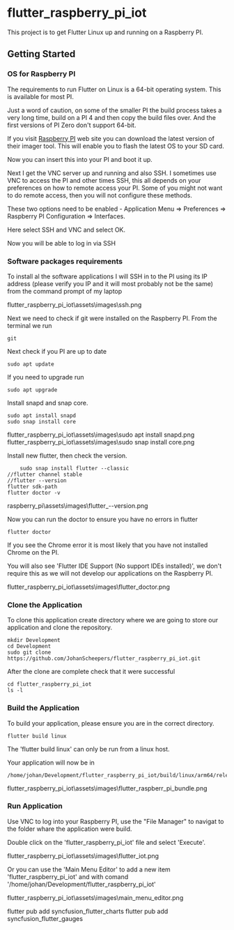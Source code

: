 # flutter_raspberry_pi_iot

This project is to get Flutter Linux up and running on a Raspberry PI.

## Getting Started

### OS for Raspberry PI

The requirements to run Flutter on Linux is a 64-bit operating system. This is available for most PI.

Just a word of caution, on some of the smaller PI the build process takes a very long time, build on a PI 4 and then copy the build files over. And the first versions of PI Zero don't support 64-bit.

If you visit [Raspberry PI](https://www.raspberrypi.com/software/) web site you can download the latest version of their imager tool. This will enable you to flash the latest OS to your SD card.

Now you can insert this into your PI and boot it up.

Next I get the VNC server up and running and also SSH. I sometimes use VNC to access the PI and other times SSH, this all depends on your preferences on how to remote access your PI. Some of you might not want to do remote access, then you will not configure these methods.

These two options need to be enabled - Application Menu => Preferences => Raspberry PI Configuration => Interfaces.

Here select SSH and VNC and select OK.

Now you will be able to log in via SSH

### Software packages requirements

To install al the software applications I will SSH in to the PI using its IP address (please verify you IP and it will most probably not be the same) from the command prompt of my laptop

flutter_raspberry_pi_iot\assets\images\ssh.png

Next we need to check if git were installed on the Raspberry PI. From the terminal we run
```
git
```

Next check if you PI are up to date

```
sudo apt update
```

If you need to upgrade run
```
sudo apt upgrade
```

Install snapd and snap core.
```
sudo apt install snapd
sudo snap install core
```
flutter_raspberry_pi_iot\assets\images\sudo apt install snapd.png
flutter_raspberry_pi_iot\assets\images\sudo snap install core.png

Install new flutter, then check the version.
```
    sudo snap install flutter --classic
//flutter channel stable
//flutter --version
flutter sdk-path
flutter doctor -v
```
raspberry_pi\assets\images\flutter_--version.png

Now you can run the doctor to ensure you have no errors in flutter
```
flutter doctor
```

If you see the Chrome error it is most likely that you have not installed Chrome on the PI.

You will also see 'Flutter IDE Support (No support IDEs installed)', we don't require this as we will not develop our applications on the Raspberry PI.

flutter_raspberry_pi_iot\assets\images\flutter_doctor.png

### Clone the Application

To clone this application create directory where we are going to store our application and clone the repository.
```
mkdir Development
cd Development
sudo git clone https://github.com/JohanScheepers/flutter_raspberry_pi_iot.git
```

After the clone are complete check that it were successful
```
cd flutter_raspberry_pi_iot
ls -l
```

### Build the Application

To build your application, please ensure you are in the correct directory.

```
flutter build linux
```
The 'flutter build linux' can only be run from a linux host.

Your application will now be in
```
/home/johan/Development/flutter_raspberry_pi_iot/build/linux/arm64/release/bundle
```

flutter_raspberry_pi_iot\assets\images\flutter_raspberr_pi_bundle.png

### Run Application

Use VNC to log into your Raspberry PI, use the "File Manager" to navigat to the folder whare the application were build.

Double click on the 'flutter_raspberry_pi_iot' file and select 'Execute'.

flutter_raspberry_pi_iot\assets\images\flutter_iot.png

Or you can use the 'Main Menu Editor' to add a new item 'flutter_raspberry_pi_iot' and with comand '/home/johan/Development/flutter_raspberry_pi_iot'

flutter_raspberry_pi_iot\assets\images\main_menu_editor.png


flutter pub add syncfusion_flutter_charts
flutter pub add syncfusion_flutter_gauges

